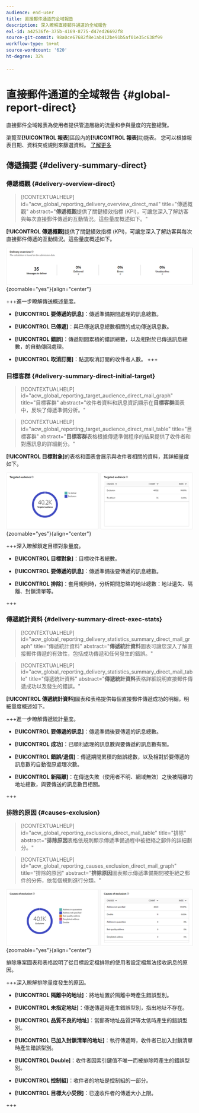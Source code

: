 ```yaml
---
audience: end-user
title: 直接郵件通道的全域報告
description: 深入瞭解直接郵件通道的全域報告
exl-id: a42536fe-375b-4169-8775-d47ed26692f8
source-git-commit: 98a0ce67682f8e1ab412be91b5af01e35c638f99
workflow-type: tm+mt
source-wordcount: '620'
ht-degree: 32%

---
```


# 直接郵件通道的全域報告 {#global-report-direct}

直接郵件全域報表為使用者提供管道層級的流量和參與量度的完整總覽。

瀏覽至&#x200B;**[!UICONTROL 報表]**&#x200B;區段內的&#x200B;**[!UICONTROL 報表]**&#x200B;功能表。 您可以根據報表日期、資料夾或規則來篩選資料。 [了解更多](global-reports.md)

## 傳遞摘要 {#delivery-summary-direct}

### 傳遞概觀 {#delivery-overview-direct}

>[!CONTEXTUALHELP]
>id="acw_global_reporting_delivery_overview_direct_mail"
>title="傳遞概觀"
>abstract="**傳遞概觀**&#x200B;提供了關鍵績效指標 (KPI)，可讓您深入了解訪客與每次直接郵件傳遞的互動情況。這些量度概述如下。"

**[!UICONTROL 傳遞概觀]**&#x200B;提供了關鍵績效指標 (KPI)，可讓您深入了解訪客與每次直接郵件傳遞的互動情況。這些量度概述如下。

![](assets/global_report_direct_mail_delivery_overview.png){zoomable="yes"}{align="center"}

+++進一步瞭解傳送概述量度。

* **[!UICONTROL 要傳遞的訊息]**：傳遞準備期間處理的訊息總數。

* **[!UICONTROL 已傳遞]**：與已傳送訊息總數相關的成功傳送訊息數。

* **[!UICONTROL 錯誤]**：傳遞期間累積的錯誤總數，以及相對於已傳送訊息總數，的自動傳回處理。

* **[!UICONTROL 取消訂閱]**：點選取消訂閱的收件者人數。
+++

### 目標客群 {#delivery-summary-direct-initial-target}

>[!CONTEXTUALHELP]
>id="acw_global_reporting_target_audience_direct_mail_graph"
>title="目標客群"
>abstract="收件者資料和訊息資訊顯示在&#x200B;**目標客群**&#x200B;圖表中，反映了傳遞準備分析。"

>[!CONTEXTUALHELP]
>id="acw_global_reporting_target_audience_direct_mail_table"
>title="目標客群"
>abstract="**目標客群**&#x200B;表格根據傳遞準備程序的結果提供了收件者和對應訊息的詳細劃分。"

**[!UICONTROL 目標對象]**&#x200B;的表格和圖表會展示與收件者相關的資料，其詳細量度如下。

![](assets/global_report_direct_mail_targeted_audience.png){zoomable="yes"}{align="center"}

+++深入瞭解鎖定目標對象量度。

* **[!UICONTROL 目標對象]**：目標收件者總數。

* **[!UICONTROL 要傳遞的訊息]**：傳遞準備後要傳遞的訊息總數。

* **[!UICONTROL 排除]**：套用規則時，分析期間忽略的地址總數：地址遺失、隔離、封鎖清單等。

+++

### 傳遞統計資料 {#delivery-summary-direct-exec-stats}

>[!CONTEXTUALHELP]
>id="acw_global_reporting_delivery_statistics_summary_direct_mail_graph"
>title="傳遞統計資料"
>abstract="**傳遞統計資料**&#x200B;圖表可讓您深入了解直接郵件傳遞的有效性，包括成功傳遞和任何發生的錯誤。"

>[!CONTEXTUALHELP]
>id="acw_global_reporting_delivery_statistics_summary_direct_mail_table"
>title="傳遞統計資料"
>abstract="**傳遞統計資料**&#x200B;表格詳細說明直接郵件傳遞成功以及發生的錯誤。"

**[!UICONTROL 傳遞統計資料]**&#x200B;圖表和表格提供每個直接郵件傳遞成功的明細，明細量度概述如下。

+++進一步瞭解傳遞統計量度。

* **[!UICONTROL 要傳遞的訊息]**：傳遞準備後要傳遞的訊息總數。

* **[!UICONTROL 成功]**：已順利處理的訊息數與要傳遞的訊息數有關。

* **[!UICONTROL 錯誤/退信]**：傳遞期間累積的錯誤總數，以及相對於要傳遞的訊息數的自動復原處理次數。

* **[!UICONTROL 新隔離]**：在傳送失敗（使用者不明、網域無效）之後被隔離的地址總數，與要傳送的訊息數目相關。

+++

### 排除的原因 {#causes-exclusion}

>[!CONTEXTUALHELP]
>id="acw_global_reporting_exclusions_direct_mail_table"
>title="排除"
>abstract="**排除原因**&#x200B;表格依規則顯示傳遞準備過程中被拒絕之郵件的詳細劃分。"

>[!CONTEXTUALHELP]
>id="acw_global_reporting_causes_exclusion_direct_mail_graph"
>title="排除的原因"
>abstract="**排除原因**&#x200B;圖表顯示傳遞準備期間被拒絕之郵件的分佈，依每個規則進行分類。"

![](assets/global_report_direct_mail_exclusions.png){zoomable="yes"}{align="center"}

排除專案圖表和表格說明了從目標設定檔排除的使用者設定檔無法接收訊息的原因。

+++深入瞭解排除量度發生的原因。

* **[!UICONTROL 隔離中的地址]**：將地址置於隔離中時產生錯誤型別。

* **[!UICONTROL 未指定地址]**：傳送傳遞時產生錯誤型別，指出地址不存在。

* **[!UICONTROL 品質不良的地址]**：當郵寄地址品質評等太低時產生的錯誤型別。

* **[!UICONTROL 已加入封鎖清單的地址]**：執行傳遞時，收件者已加入封鎖清單時產生錯誤型別。

* **[!UICONTROL Double]**：收件者因索引鍵值不唯一而被排除時產生的錯誤型別。

* **[!UICONTROL 控制組]**：收件者的地址是控制組的一部分。

* **[!UICONTROL 目標大小受限]**：已達收件者的傳遞大小上限。

+++
